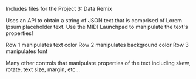Includes files for the Project 3: Data Remix

Uses an API to obtain a string of JSON text that is comprised of Lorem Ipsum placeholder text. Use the MIDI Launchpad to manipulate the text's properties!

Row 1 manipulates text color
Row 2 manipulates background color
Row 3 manipulates font

Many other controls that manipulate properties of the text including skew, rotate, text size, margin, etc...